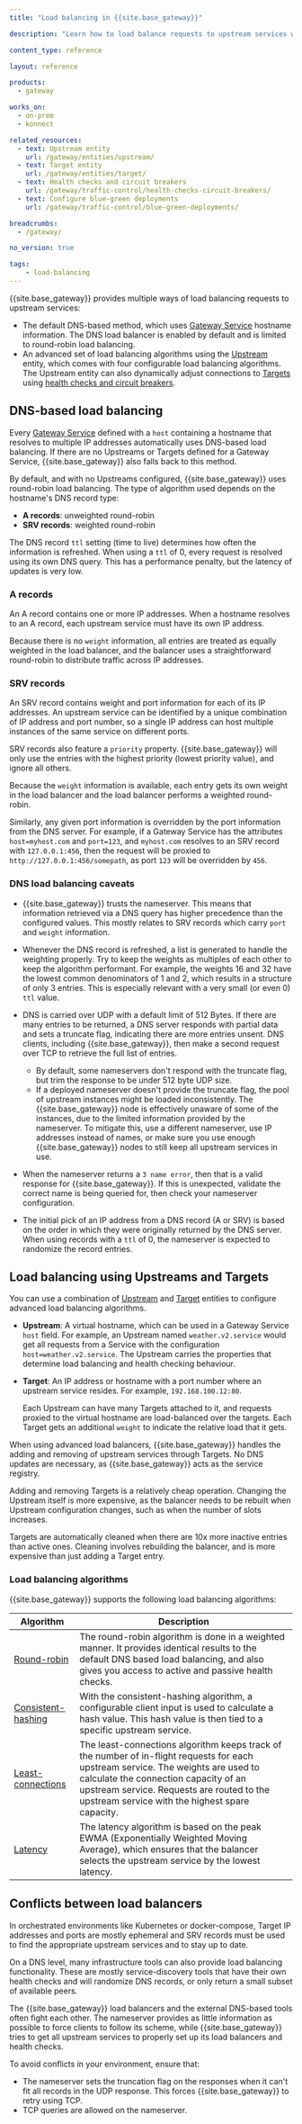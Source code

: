 ```yaml
---
title: "Load balancing in {{site.base_gateway}}"

description: "Learn how to load balance requests to upstream services with {{site.base_gateway}}"

content_type: reference

layout: reference

products:
  - gateway

works_on:
  - on-prem
  - konnect

related_resources:
  - text: Upstream entity
    url: /gateway/entities/upstream/
  - text: Target entity
    url: /gateway/entities/target/
  - text: Health checks and circuit breakers
    url: /gateway/traffic-control/health-checks-circuit-breakers/
  - text: Configure blue-green deployments
    url: /gateway/traffic-control/blue-green-deployments/

breadcrumbs:
  - /gateway/

no_version: true

tags:
    - load-balancing
---
```


{{site.base_gateway}} provides multiple ways of load balancing requests to upstream services:
* The default DNS-based method, which uses [Gateway Service](/gateway/entities/service/) hostname information.
The DNS load balancer is enabled by default and is limited to round-robin load balancing. 
* An advanced set of load balancing algorithms using the [Upstream](/gateway/entities/upstream/) entity, which comes with four configurable load balancing algorithms.
The Upstream entity can also dynamically adjust connections to [Targets](/gateway/entities/target/) using [health checks and circuit breakers](/gateway/traffic-control/health-checks-circuit-breakers/).

## DNS-based load balancing

Every [Gateway Service](/gateway/entities/service/) defined with a `host` containing a hostname that resolves to multiple IP addresses automatically uses DNS-based load balancing. 
If there are no Upstreams or Targets defined for a Gateway Service, {{site.base_gateway}} also falls back to this method.

By default, and with no Upstreams configured, {{site.base_gateway}} uses round-robin load balancing. 
The type of algorithm used depends on the hostname's DNS record type:
* **A records**: unweighted round-robin
* **SRV records**: weighted round-robin

The DNS record `ttl` setting (time to live) determines how often the information is refreshed. 
When using a `ttl` of 0, every request is resolved using its own DNS query. 
This has a performance penalty, but the latency of updates is very low.

### A records

An A record contains one or more IP addresses. 
When a hostname resolves to an A record, each upstream service must have its own IP address.

Because there is no `weight` information, all entries are treated as equally weighted in the load balancer, and the balancer uses a straightforward round-robin to distribute traffic across IP addresses.

### SRV records

An SRV record contains weight and port information for each of its IP addresses.
An upstream service can be identified by a unique combination of IP address and port number, so a single IP address can host multiple instances of the same service on different ports.

SRV records also feature a `priority` property. 
{{site.base_gateway}} will only use the entries with the highest priority (lowest priority value), and ignore all others.

Because the `weight` information is available, each entry gets its own weight in the load balancer and the load balancer performs a weighted round-robin.

Similarly, any given port information is overridden by the port information from the DNS server. 
For example, if a Gateway Service has the attributes `host=myhost.com` and `port=123`, and `myhost.com` resolves to an SRV record with `127.0.0.1:456`, then the request will be proxied to `http://127.0.0.1:456/somepath`, as port `123` will be overridden by `456`.

### DNS load balancing caveats

* {{site.base_gateway}} trusts the nameserver. 
This means that information retrieved via a DNS query has higher precedence than the configured values. 
This mostly relates to SRV records which carry `port` and `weight` information.

* Whenever the DNS record is refreshed, a list is generated to handle the weighting properly. 
Try to keep the weights as multiples of each other to keep the algorithm performant.
For example, the weights 16 and 32 have the lowest common denominators of 1 and 2, which results in a structure of only 3 entries.
This is especially relevant with a very small (or even 0) `ttl` value.

* DNS is carried over UDP with a default limit of 512 Bytes. 
If there are many entries to be returned, a DNS server responds with partial data and sets a truncate flag, indicating there are more entries unsent.
DNS clients, including {{site.base_gateway}}, then make a second request over TCP to retrieve the full list of entries.
  * By default, some nameservers don't respond with the truncate flag, but trim the response
to be under 512 byte UDP size.
  * If a deployed nameserver doesn't provide the truncate flag, the pool of upstream instances might be loaded inconsistently. 
  The {{site.base_gateway}} node is effectively unaware of some of the instances, due to the limited information provided by the nameserver.
  To mitigate this, use a different nameserver, use IP addresses instead of names, or make sure you use enough {{site.base_gateway}} nodes to still keep all upstream services in use.

* When the nameserver returns a `3 name error`, then that is a valid response for {{site.base_gateway}}. 
If this is unexpected, validate the correct name is being queried for, then check your nameserver configuration.

* The initial pick of an IP address from a DNS record (A or SRV) is based on the order in which they were originally returned by the DNS server. 
When using records with a `ttl` of 0, the nameserver is expected to randomize the record entries.

## Load balancing using Upstreams and Targets

You can use a combination of [Upstream](/gateway/entities/upstream/) and [Target](/gateway/entities/target/) entities to configure advanced load balancing algorithms.

* **Upstream**: A virtual hostname, which can be used in a Gateway Service `host` field. 
  For example, an Upstream named `weather.v2.service` would get all requests from a Service with the configuration `host=weather.v2.service`. 
  The Upstream carries the properties that determine load balancing and health checking behaviour.

* **Target**: An IP address or hostname with a port number where an upstream service resides.
  For example, `192.168.100.12:80`. 

  Each Upstream can have many Targets attached to it, and requests proxied to the virtual hostname are load-balanced over the targets.
  Each Target gets an additional `weight` to indicate the relative load that it gets. 

When using advanced load balancers, {{site.base_gateway}} handles the adding and removing of upstream services through Targets.
No DNS updates are necessary, as {{site.base_gateway}} acts as the service registry.

Adding and removing Targets is a relatively cheap operation.
Changing the Upstream itself is more expensive, as the balancer needs to be rebuilt when Upstream configuration changes, such as when the number of slots increases.

Targets are automatically cleaned when there are 10x more inactive entries than active ones. 
Cleaning involves rebuilding the balancer, and is more expensive than just adding a Target entry.

### Load balancing algorithms

{{site.base_gateway}} supports the following load balancing algorithms:

| Algorithm | Description |
|------|-------|
| [Round-robin](/gateway/entities/upstream/#round-robin) | The round-robin algorithm is done in a weighted manner. It provides identical results to the default DNS based load balancing, and also gives you access to active and passive health checks. |
| [Consistent-hashing](/gateway/entities/upstream/#consistent-hashing) | With the consistent-hashing algorithm, a configurable client input is used to calculate a hash value. This hash value is then tied to a specific upstream service. |
| [Least-connections](/gateway/entities/upstream/#least-connections) | The least-connections algorithm keeps track of the number of in-flight requests for each upstream service. The weights are used to calculate the connection capacity of an upstream service. Requests are routed to the upstream service with the highest spare capacity.|
| [Latency](/gateway/entities/upstream/#latency) | The latency algorithm is based on the peak EWMA (Exponentially Weighted Moving Average), which ensures that the balancer selects the upstream service by the lowest latency. |

## Conflicts between load balancers

In orchestrated environments like Kubernetes or docker-compose, Target IP addresses and ports are mostly ephemeral and SRV records must be used to find the appropriate upstream services and to stay up to date.

On a DNS level, many infrastructure tools can also provide load balancing functionality.
These are mostly service-discovery tools that have their own health checks and will randomize DNS records, or only return a small subset of available peers.

The {{site.base_gateway}} load balancers and the external DNS-based tools often fight each other. 
The nameserver provides as little information as possible to force clients to follow its scheme, while {{site.base_gateway}} tries to get all upstream services to properly set up its load balancers and health checks.

To avoid conflicts in your environment, ensure that:

* The nameserver sets the truncation flag on the responses when it can't fit all records in the UDP response. 
This forces {{site.base_gateway}} to retry using TCP. 
* TCP queries are allowed on the nameserver.